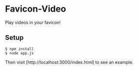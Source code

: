 # Favicon-Video

Play videos in your favicon!

## Setup

```
$ npm install
$ node app.js
```

Then visit [http://localhost:3000/index.html] to see an example.

